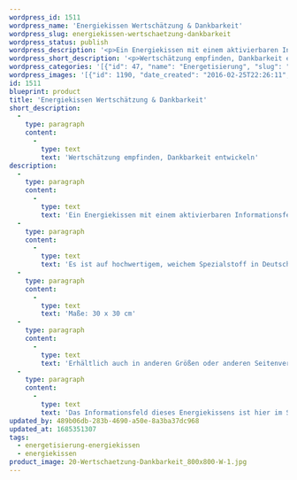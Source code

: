 ```yaml
---
wordpress_id: 1511
wordpress_name: 'Energiekissen Wertschätzung & Dankbarkeit'
wordpress_slug: energiekissen-wertschaetzung-dankbarkeit
wordpress_status: publish
wordpress_description: '<p>Ein Energiekissen mit einem aktivierbaren Informationsfeld zu Spiritualität und Erkenntnis sowie dem energetischen Zugang zu den dazugehörigen universellen Wissenspools.</p><p>Es ist auf hochwertigem, weichem Spezialstoff in Deutschland gedruckt und sorgfältig in Handarbeit in Deutschland mit Reißverschluss genäht. Laut Herstellerangaben ist der farbintensive Druck 70 Jahre lichtecht, waschbar (Wollwaschgang, 20°) und in einem umweltorientierten Verfahren hergestellt.</p><p>Maße: 30 x 30 cm</p><p>Erhältlich auch in anderen Größen oder anderen Seitenverhältnissen. Bitte kontaktieren Sie uns hierfür unter <a href="mailto:info@elvedenverlag.de">info@elvedenverlag.de</a>.</p><p>Das Informationsfeld dieses Energiekissens ist hier im Shop auch erhältlich als <a href="https://my.feenbaum.de/produkt-kategorie/energiebilder/fotokarten/energetisierung-fotokarten/">Fotokarte</a>, <a href="https://my.feenbaum.de/produkt-kategorie/energiebilder/wandbilder/energetisierung/">Wandbild</a> und <a href="https://my.feenbaum.de/produkt-kategorie/energiesprays/energetisierung-energiesprays/">Energiespray</a></p><p><a href="https://my.feenbaum.de/anwendung-energiekissen/">Anwendungshinweise</a></p>'
wordpress_short_description: '<p>Wertschätzung empfinden, Dankbarkeit entwickeln<br /><em>Hinweis: Das Wasserzeichen „Elveden Verlag Energiebild“ wird nicht mit gedruckt</em></p>'
wordpress_categories: '[{"id": 47, "name": "Energetisierung", "slug": "energetisierung-energiekissen"}, {"id": 28, "name": "Energiekissen", "slug": "energiekissen"}]'
wordpress_images: '[{"id": 1190, "date_created": "2016-02-25T22:26:11", "date_created_gmt": "2016-02-25T20:26:11", "date_modified": "2016-02-25T22:26:11", "date_modified_gmt": "2016-02-25T20:26:11", "src": "https://my.feenbaum.de/wp-content/uploads/2016/02/20-Wertschaetzung-Dankbarkeit_800x800-W-1.jpg", "name": "20 Wertschaetzung-Dankbarkeit_800x800-W", "alt": ""}]'
id: 1511
blueprint: product
title: 'Energiekissen Wertschätzung & Dankbarkeit'
short_description:
  -
    type: paragraph
    content:
      -
        type: text
        text: 'Wertschätzung empfinden, Dankbarkeit entwickeln'
description:
  -
    type: paragraph
    content:
      -
        type: text
        text: 'Ein Energiekissen mit einem aktivierbaren Informationsfeld zu Spiritualität und Erkenntnis sowie dem energetischen Zugang zu den dazugehörigen universellen Wissenspools.'
  -
    type: paragraph
    content:
      -
        type: text
        text: 'Es ist auf hochwertigem, weichem Spezialstoff in Deutschland gedruckt und sorgfältig in Handarbeit in Deutschland mit Reißverschluss genäht. Laut Herstellerangaben ist der farbintensive Druck 70 Jahre lichtecht, waschbar (Wollwaschgang, 20°) und in einem umweltorientierten Verfahren hergestellt.'
  -
    type: paragraph
    content:
      -
        type: text
        text: 'Maße: 30 x 30 cm'
  -
    type: paragraph
    content:
      -
        type: text
        text: 'Erhältlich auch in anderen Größen oder anderen Seitenverhältnissen. Bitte kontaktieren Sie uns hierfür unter info@elvedenverlag.de.'
  -
    type: paragraph
    content:
      -
        type: text
        text: 'Das Informationsfeld dieses Energiekissens ist hier im Shop auch erhältlich als Fotokarte, Wandbild und Energiespray'
updated_by: 489b06db-283b-4690-a50e-8a3ba37dc968
updated_at: 1685351307
tags:
  - energetisierung-energiekissen
  - energiekissen
product_image: 20-Wertschaetzung-Dankbarkeit_800x800-W-1.jpg
---
```

